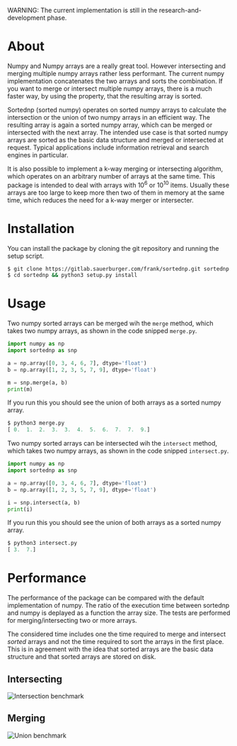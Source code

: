 WARNING: The current implementation is still in the research-and-development
phase.

# About
Numpy and Numpy arrays are a really great tool. However intersecting and
merging multiple numpy arrays rather less performant. The current numpy
implementation concatenates the two arrays and sorts the combination. If you
want to merge or intersect multiple numpy arrays, there is a much faster way,
by using the property, that the resulting array is sorted.

Sortednp (sorted numpy) operates on sorted numpy arrays to calculate the
intersection or the union of two numpy arrays in an efficient way. The
resulting array is again a sorted numpy array, which can be merged or
intersected with the next array. The intended use case is that sorted numpy
arrays are sorted as the basic data structure and merged or intersected at
request. Typical applications include information retrieval and search engines
in particular.

It is also possible to implement a k-way merging or intersecting algorithm,
which operates on an arbitrary number of arrays at the same time. This package
is intended to deal with arrays with $`10^6`$ or $`10^10`$ items. Usually these
arrays are too large to keep more then two of them in memory at the same
time, which reduces the need for a k-way merger or intersecter.

# Installation

You can install the package by cloning the git repository and running the
setup script.

<!-- console
$ git clone https://gitlab.sauerburger.com/frank/sortednp.git sortednp
$ cd sortednp && python3 setup.py install
-->

```bash
$ git clone https://gitlab.sauerburger.com/frank/sortednp.git sortednp
$ cd sortednp && python3 setup.py install
```

# Usage

Two numpy sorted arrays can be merged wih the `merge` method, which takes two
numpy arrays, as shown in the code snipped `merge.py`.

<!-- write merge.py -->
```python
import numpy as np
import sortednp as snp

a = np.array([0, 3, 4, 6, 7], dtype='float')
b = np.array([1, 2, 3, 5, 7, 9], dtype='float')

m = snp.merge(a, b)
print(m)
```

If you run this you should see the union of both arrays as a sorted numpy
array.
<!-- console_output -->
```python
$ python3 merge.py
[ 0.  1.  2.  3.  3.  4.  5.  6.  7.  7.  9.]
```

Two numpy sorted arrays can be intersected wih the `intersect` method, which takes two
numpy arrays, as shown in the code snipped `intersect.py`.

<!-- write intersect.py -->
```python
import numpy as np
import sortednp as snp

a = np.array([0, 3, 4, 6, 7], dtype='float')
b = np.array([1, 2, 3, 5, 7, 9], dtype='float')

i = snp.intersect(a, b)
print(i)
```

If you run this you should see the union of both arrays as a sorted numpy
array.
<!-- console_output -->
```python
$ python3 intersect.py
[ 3.  7.]
```

# Performance
The performance of the package can be compared with the default implementation
of numpy. The ratio of the execution time between sortednp and numpy is
deplayed as a function the array size. The tests are performed for
merging/intersecting two or more arrays.

The considered time includes one the time required to merge and intersect
*sorted* arrays and not the time required to sort the arrays in the first
place. This is in agreement with the idea that sorted arrays are the basic
data structure and that sorted arrays are stored on disk.

## Intersecting
![Intersection benchmark](https://gitlab.sauerburger.com/frank/sortednp/-/jobs/artifacts/master/raw/bm_intersect.png?job=benchmark)

## Merging
![Union benchmark](https://gitlab.sauerburger.com/frank/sortednp/-/jobs/artifacts/master/raw/bm_merge.png?job=benchmark)
